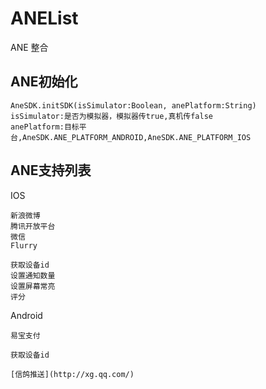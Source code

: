ANEList
=======

ANE 整合

ANE初始化
--------
```
AneSDK.initSDK(isSimulator:Boolean, anePlatform:String)
isSimulator:是否为模拟器，模拟器传true,真机传false
anePlatform:目标平台,AneSDK.ANE_PLATFORM_ANDROID,AneSDK.ANE_PLATFORM_IOS
```		
ANE支持列表
----------

IOS
```
新浪微博
腾讯开放平台
微信
Flurry
		
获取设备id
设置通知数量
设置屏幕常亮
评分
```

Android
```
易宝支付
		
获取设备id

[信鸽推送](http://xg.qq.com/)
```